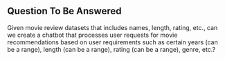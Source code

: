 ## Question To Be Answered
Given movie review datasets that includes names, length, rating, etc., can we create a chatbot that processes user requests for movie recommendations based on user requirements such as certain years (can be a range), length (can be a range), rating (can be a range), genre, etc.?
